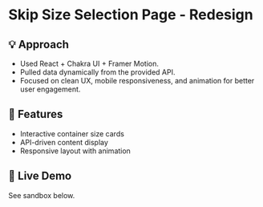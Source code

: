 # Skip Size Selection Page - Redesign

## 💡 Approach
- Used React + Chakra UI + Framer Motion.
- Pulled data dynamically from the provided API.
- Focused on clean UX, mobile responsiveness, and animation for better user engagement.

## 🚀 Features
- Interactive container size cards
- API-driven content display
- Responsive layout with animation

## 🔗 Live Demo
See sandbox below.
